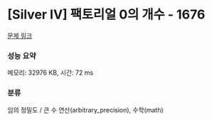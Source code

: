 # [Silver IV] 팩토리얼 0의 개수 - 1676 

[문제 링크](https://www.acmicpc.net/problem/1676) 

### 성능 요약

메모리: 32976 KB, 시간: 72 ms

### 분류

임의 정밀도 / 큰 수 연산(arbitrary_precision), 수학(math)

